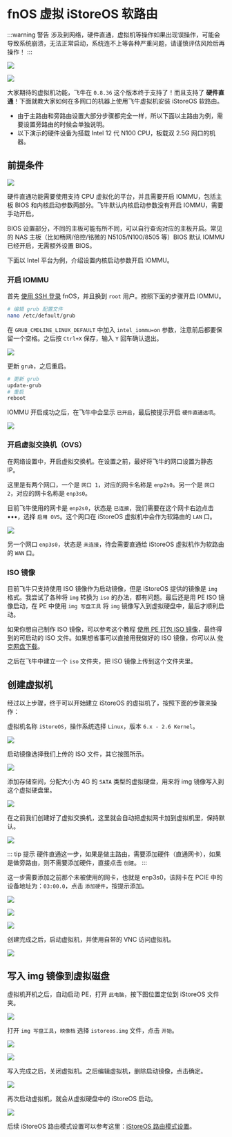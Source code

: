 # fnOS 虚拟 iStoreOS 软路由

:::warning 警告
涉及到网络，硬件直通，虚拟机等操作如果出现误操作，可能会导致系统崩溃，无法正常启动，系统连不上等各种严重问题，请谨慎评估风险后再操作！
:::

![](https://img.slarker.me/wiki/Snipaste_2025-01-22_14-54-23.webp)

![](https://img.slarker.me/wiki/264321737518159_.pic.webp)

大家期待的虚拟机功能，飞牛在 `0.8.36` 这个版本终于支持了！而且支持了 **硬件直通**！下面就教大家如何在多网口的机器上使用飞牛虚拟机安装 iStoreOS 软路由。

- 由于主路由和旁路由设置大部分步骤都完全一样，所以下面以主路由为例，需要设置旁路由的时候会单独说明。
- 以下演示的硬件设备为搭载 Intel 12 代 N100 CPU，板载双 2.5G 网口的机器。

## 前提条件

![](https://img.slarker.me/wiki/Snipaste_2025-01-21_22-33-53.webp)

硬件直通功能需要使用支持 CPU 虚拟化的平台，并且需要开启 IOMMU，包括主板 BIOS 和内核启动参数两部分。飞牛默认内核启动参数没有开启 IOMMU，需要手动开启。

BIOS 设置部分，不同的主板可能有所不同，可以自行查询对应的主板开启。常见的 NAS 主板（比如畅网/倍控/铭微的 N5105/N100/8505 等）BIOS 默认 IOMMU 已经开启，无需额外设置 BIOS。

下面以 Intel 平台为例，介绍设置内核启动参数开启 IOMMU。

### 开启 IOMMU

首先 [使用 SSH 登录](/fnos/ssh.md) fnOS，并且换到 `root` 用户。按照下面的步骤开启 IOMMU。

```sh
# 编辑 grub 配置文件
nano /etc/default/grub
```

在 `GRUB_CMDLINE_LINUX_DEFAULT` 中加入 `intel_iommu=on` 参数，注意前后都要保留一个空格。之后按 `Ctrl+X` 保存，输入 `Y` 回车确认退出。

![](https://img.slarker.me/wiki/Snipaste_2025-01-21_22-38-09.webp)

更新 `grub`，之后重启。

```sh
# 更新 grub
update-grub
# 重启
reboot
```

IOMMU 开启成功之后，在飞牛中会显示 `已开启`，最后按提示开启 `硬件直通选项`。

![](https://img.slarker.me/wiki/Snipaste_2025-01-21_22-58-21.webp)

### 开启虚拟交换机（OVS）

在网络设置中，开启虚拟交换机。在设置之前，最好将飞牛的网口设置为静态 IP。

这里是有两个网口，一个是 `网口 1`，对应的网卡名称是 `enp2s0`。另一个是 `网口 2`，对应的网卡名称是 `enp3s0`。

目前飞牛使用的网卡是 `enp2s0`，状态是 `已连接`，我们需要在这个网卡右边点击•••，选择 `启用 OVS`。这个网口在 iStoreOS 虚拟机中会作为软路由的 `LAN` 口。

![](https://img.slarker.me/wiki/Snipaste_2025-01-21_23-16-51.webp)

另一个网口 `enp3s0`，状态是 `未连接`，待会需要直通给 iStoreOS 虚拟机作为软路由的 `WAN` 口。

### ISO 镜像

目前飞牛只支持使用 ISO 镜像作为启动镜像，但是 iStoreOS 提供的镜像是 `img` 格式。我尝试了各种将 `img` 转换为 `iso` 的办法，都有问题。最后还是用 PE ISO 镜像启动，在 PE 中使用 `img 写盘工具` 将 `img` 镜像写入到虚拟硬盘中，最后才顺利启动。

如果你想自己制作 ISO 镜像，可以参考这个教程 [使用 PE 打包 ISO 镜像](/basic/iso.md)，最终得到的可启动的 ISO 文件。如果想省事可以直接用我做好的 ISO 镜像，你可以从 [夸克网盘下载](https://pan.quark.cn/s/721826545f76)。

之后在飞牛中建立一个 `iso` 文件夹，把 ISO 镜像上传到这个文件夹里。

## 创建虚拟机

经过以上步骤，终于可以开始建立 iStoreOS 的虚拟机了，按照下面的步骤来操作：

虚拟机名称 `iStoreOS`，操作系统选择 `Linux`，版本 `6.x - 2.6 Kernel`。

![](https://img.slarker.me/wiki/Snipaste_2025-01-21_22-59-43.webp)

启动镜像选择我们上传的 ISO 文件，其它按图所示。

![](https://img.slarker.me/wiki/Snipaste_2025-01-22_14-12-55.webp)

添加存储空间，分配大小为 4G 的 `SATA` 类型的虚拟硬盘，用来将 img 镜像写入到这个虚拟硬盘里。

![](https://img.slarker.me/wiki/Snipaste_2025-01-21_23-14-52.webp)

在之前我们创建好了虚拟交换机，这里就会自动把虚拟网卡加到虚拟机里，保持默认。

![](https://img.slarker.me/wiki/Snipaste_2025-01-21_23-20-17.webp)

::: tip 提示
硬件直通这一步，如果是做主路由，需要添加硬件（直通网卡），如果是做旁路由，则不需要添加硬件，直接点击 `创建`。
:::

这一步需要添加之前那个未被使用的网卡，也就是 enp3s0，该网卡在 PCIE 中的设备地址为：`03:00.0`，点击 `添加硬件`，按提示添加。

![](https://img.slarker.me/wiki/Snipaste_2025-01-21_23-21-42.webp)

![](https://img.slarker.me/wiki/Snipaste_2025-01-21_23-22-43.webp)

![](https://img.slarker.me/wiki/Snipaste_2025-01-21_23-22-57.webp)

创建完成之后，启动虚拟机，并使用自带的 VNC 访问虚拟机。

![](https://img.slarker.me/wiki/Snipaste_2025-01-22_14-15-29.webp)

## 写入 img 镜像到虚拟磁盘

虚拟机开机之后，自动启动 PE，打开 `此电脑`，按下图位置定位到 iStoreOS 文件夹。

![](https://img.slarker.me/wiki/Snipaste_2025-01-22_14-16-27.webp)

打开 `img 写盘工具`，`映像档` 选择 `istoreos.img` 文件，点击 `开始`。

![](https://img.slarker.me/wiki/Snipaste_2025-01-22_14-17-00.webp)

![](https://img.slarker.me/wiki/Snipaste_2025-01-22_11-51-12.webp)

写入完成之后，关闭虚拟机。之后编辑虚拟机，删除启动镜像，点击确定。

![](https://img.slarker.me/wiki/Snipaste_2025-01-22_14-18-33.webp)

再次启动虚拟机，就会从虚拟硬盘中的 iStoreOS 启动。

![](https://img.slarker.me/wiki/Snipaste_2025-01-22_14-19-25.webp)

后续 iStoreOS 路由模式设置可以参考这里：[iStoreOS 路由模式设置](/istoreos/route_setting.md)。